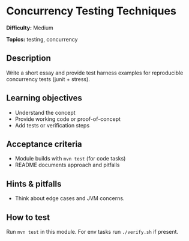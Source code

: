 # Concurrency Testing Techniques

**Difficulty:** Medium

**Topics:** testing, concurrency

## Description

Write a short essay and provide test harness examples for reproducible concurrency tests (junit + stress).


## Learning objectives

- Understand the concept
- Provide working code or proof-of-concept
- Add tests or verification steps

## Acceptance criteria

- Module builds with `mvn test` (for code tasks)
- README documents approach and pitfalls

## Hints & pitfalls

- Think about edge cases and JVM concerns.

## How to test

Run `mvn test` in this module. For env tasks run `./verify.sh` if present.

